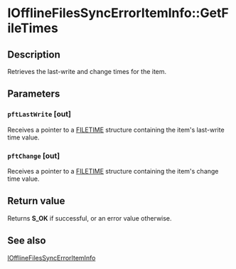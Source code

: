 # IOfflineFilesSyncErrorItemInfo::GetFileTimes

## Description

Retrieves the last-write and change times for the item.

## Parameters

### `pftLastWrite` [out]

Receives a pointer to a [FILETIME](https://learn.microsoft.com/windows/desktop/api/minwinbase/ns-minwinbase-filetime) structure containing the item's last-write time value.

### `pftChange` [out]

Receives a pointer to a [FILETIME](https://learn.microsoft.com/windows/desktop/api/minwinbase/ns-minwinbase-filetime) structure containing the item's change time value.

## Return value

Returns **S_OK** if successful, or an error value otherwise.

## See also

[IOfflineFilesSyncErrorItemInfo](https://learn.microsoft.com/previous-versions/windows/desktop/api/cscobj/nn-cscobj-iofflinefilessyncerroriteminfo)